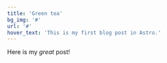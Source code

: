 ```yaml
---
title: 'Green tea'
bg_img: '#'
url: '#'
hover_text: 'This is my first blog post in Astro.'
---
```


Here is my _great_ post!